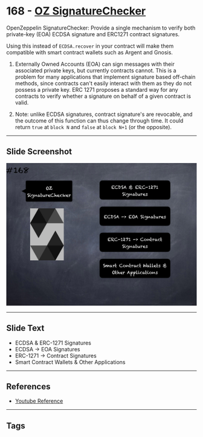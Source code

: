 # 168 - [OZ SignatureChecker](OZ%20SignatureChecker.md)
OpenZeppelin SignatureChecker: Provide a single mechanism to verify both private-key (EOA) ECDSA signature and ERC1271 contract signatures. 

Using this instead of `ECDSA.recover` in your contract will make them compatible with smart contract wallets such as Argent and Gnosis.

1.  Externally Owned Accounts (EOA) can sign messages with their associated private keys, but currently contracts cannot. This is a problem for many applications that implement signature based off-chain methods, since contracts can't easily interact with them as they do not possess a private key. ERC 1271 proposes a standard way for any contracts to verify whether a signature on behalf of a given contract is valid.
    
2.  Note: unlike ECDSA signatures, contract signature's are revocable, and the outcome of this function can thus change through time. It could return `true` at `block N` and `false` at `block N+1` (or the opposite).

___
## Slide Screenshot
![168.png](../images/solidity201/168.png)
___
## Slide Text
- ECDSA & ERC-1271 Signatures
- ECDSA -> EOA Signatures
- ERC-1271 -> Contract Signatures
- Smart Contract Wallets & Other Applications
___
## References
- [Youtube Reference](https://youtu.be/L_9Fk6HRwpU?t=530)
___
## Tags